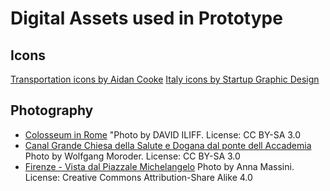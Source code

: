 # Digital Assets used in Prototype

## Icons

[Transportation icons by Aidan Cooke](https://thenounproject.com/aidancookedesign/)
[Italy icons by Startup Graphic Design](https://thenounproject.com/ppanggm/)

## Photography

- [Colosseum in Rome](https://commons.wikimedia.org/wiki/File:Colosseum_in_Rome,_Italy_-_April_2007.jpg) "Photo by DAVID ILIFF. License: CC BY-SA 3.0
- [Canal Grande Chiesa della Salute e Dogana dal ponte dell Accademia](https://commons.wikimedia.org/wiki/File:Canal_Grande_Chiesa_della_Salute_e_Dogana_dal_ponte_dell_Accademia.jpg) Photo by Wolfgang Moroder. License: CC BY-SA 3.0
- [Firenze - Vista dal Piazzale Michelangelo](https://commons.wikimedia.org/wiki/File:Firenze_-_Vista_dal_Piazzale_Michelangelo.jpg) Photo by Anna Massini. License: Creative Commons Attribution-Share Alike 4.0
